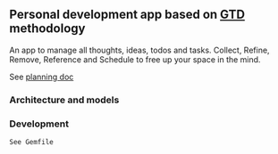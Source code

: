 ## Personal development app based on [GTD](https://gettingthingsdone.com/what-is-gtd/) methodology
An app to manage all thoughts, ideas, todos and tasks. Collect, Refine, Remove, Reference and Schedule to free up your space in the mind.

See [planning doc](https://docs.google.com/document/d/1RIufe3PNcNIkB4iJLFXdbU5d5Q76CMfuOXUahPPNdKc/edit?ts=5f946899#)

### Architecture and models


### Development
	See Gemfile 
